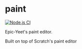 # paint

[![Node.js CI](https://github.com/epic-yeet/paint/actions/workflows/node.js.yml/badge.svg)](https://github.com/epic-yeet/paint/actions/workflows/node.js.yml)

Epic-Yeet's paint editor.

Built on top of Scratch's paint editor
